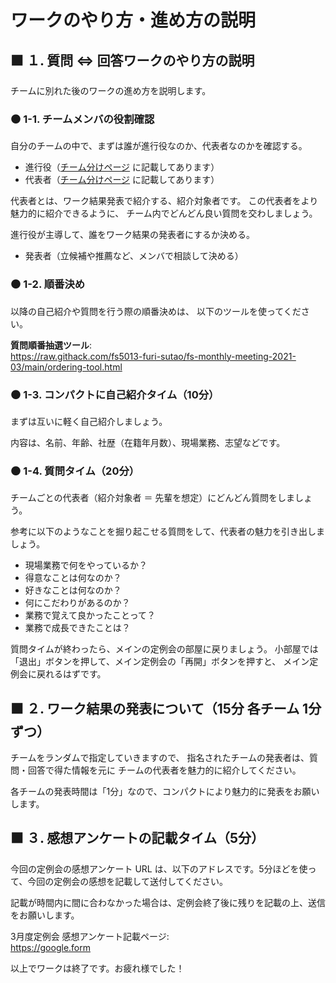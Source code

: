 # ワークのやり方・進め方の説明

## ⬛ １. 質問 ⇔ 回答ワークのやり方の説明

チームに別れた後のワークの進め方を説明します。

### ⚫ 1-1. チームメンバの役割確認

自分のチームの中で、まずは誰が進行役なのか、代表者なのかを確認する。

- 進行役（[チーム分けページ](https://github.com/fs5013-furi-sutao/fs-monthly-meeting-2021-03) に記載してあります）
- 代表者（[チーム分けページ](https://github.com/fs5013-furi-sutao/fs-monthly-meeting-2021-03) に記載してあります）

代表者とは、ワーク結果発表で紹介する、紹介対象者です。
この代表者をより魅力的に紹介できるように、
チーム内でどんどん良い質問を交わしましょう。

進行役が主導して、誰をワーク結果の発表者にするか決める。
- 発表者（立候補や推薦など、メンバで相談して決める）

### ⚫ 1-2. 順番決め
以降の自己紹介や質問を行う際の順番決めは、
以下のツールを使ってください。

**質問順番抽選ツール**:  
https://raw.githack.com/fs5013-furi-sutao/fs-monthly-meeting-2021-03/main/ordering-tool.html

### ⚫ 1-3. コンパクトに自己紹介タイム（10分）
まずは互いに軽く自己紹介しましょう。

内容は、名前、年齢、社歴（在籍年月数）、現場業務、志望などです。

### ⚫ 1-4. 質問タイム（20分）

チームごとの代表者（紹介対象者 ＝ 先輩を想定）にどんどん質問をしましょう。

参考に以下のようなことを掘り起こせる質問をして、代表者の魅力を引き出しましょう。
- 現場業務で何をやっているか？
- 得意なことは何なのか？
- 好きなことは何なのか？
- 何にこだわりがあるのか？
- 業務で覚えて良かったことって？
- 業務で成長できたことは？

質問タイムが終わったら、メインの定例会の部屋に戻りましょう。
小部屋では「退出」ボタンを押して、メイン定例会の「再開」ボタンを押すと、
メイン定例会に戻れるはずです。

## ⬛ ２. ワーク結果の発表について（15分 各チーム 1分ずつ）

チームをランダムで指定していきますので、
指名されたチームの発表者は、質問・回答で得た情報を元に
チームの代表者を魅力的に紹介してください。

各チームの発表時間は「1分」なので、コンパクトにより魅力的に発表をお願いします。

## ⬛ ３. 感想アンケートの記載タイム（5分）
今回の定例会の感想アンケート URL は、以下のアドレスです。5分ほどを使って、今回の定例会の感想を記載して送付してください。

記載が時間内に間に合わなかった場合は、定例会終了後に残りを記載の上、送信をお願いします。

3月度定例会 感想アンケート記載ページ:  
https://google.form

以上でワークは終了です。お疲れ様でした！
